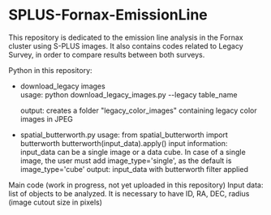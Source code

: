 # SPLUS-Fornax-EmissionLine

This repository is dedicated to the emission line analysis in the Fornax cluster using S-PLUS images.
It also contains codes related to Legacy Survey, in order to compare results between both surveys.

Python in this repository:
* download_legacy images <br>
  usage: python download_legacy_images.py --legacy table_name
  
  output: creates a folder "legacy_color_images" containing legacy color images in JPEG
* spatial_butterworth.py
  usage: from spatial_butterworth import butterworth
         butterworth(input_data).apply()
  input information: input_data can be a single image or a data cube. In case of a single image, 
  the user must add image_type='single', as the default is image_type='cube'
  output: input_data with butterworth filter applied

Main code (work in progress, not yet uploaded in this repository)
Input data: list of objects to be analyzed. It is necessary to have ID, RA, DEC, radius (image cutout size in pixels)
